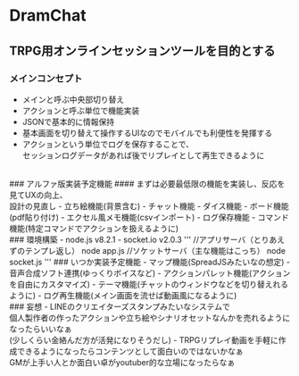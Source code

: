 # DramChat
## TRPG用オンラインセッションツールを目的とする
### メインコンセプト
- メインと呼ぶ中央部切り替え
- アクションと呼ぶ単位で機能実装
- JSONで基本的に情報保持
- 基本画面を切り替えて操作するUIなのでモバイルでも利便性を発揮する
- アクションという単位でログを保存することで、<br/>セッションログデータがあれば後でリプレイとして再生できるように
<br/>
### アルファ版実装予定機能
#### まずは必要最低限の機能を実装し、反応を見てUXの向上、<br/>設計の見直し
- 立ち絵機能(背景含む)
- チャット機能
- ダイス機能
- ボード機能(pdf貼り付け)
- エクセル風メモ機能(csvインポート)
- ログ保存機能
- コマンド機能(特定コマンドでアクションを扱えるように)
<br/>
### 環境構築
- node.js v8.2.1
- socket.io v2.0.3
'''
//アプリサーバ（とりあえずのテンプレ返し）
node app.js
//ソケットサーバ（主な機能はこっち）
node socket.js
'''
### いつか実装予定機能
- マップ機能(SpreadJSみたいなの想定)
- 音声合成ソフト連携(ゆっくりボイスなど)
- アクションパレット機能(アクションを自由にカスタマイズ)
- テーマ機能(チャットのウィンドウなどを切り替えれるように)
- ログ再生機能(メイン画面を流せば動画風になるように)
<br/>
### 妄想
- LINEのクリエイターズスタンプみたいなシステムで<br/>個人製作者の作ったアクションや立ち絵やシナリオセットなんかを売れるようになったらいいなぁ<br/>(少しくらい金絡んだ方が活発になりそうだし)
- TRPGリプレイ動画を手軽に作成できるようになったらコンテンツとして面白いのではないかなぁ<br/>GMが上手い人とか面白い卓がyoutuber的な立場になったらなぁ
